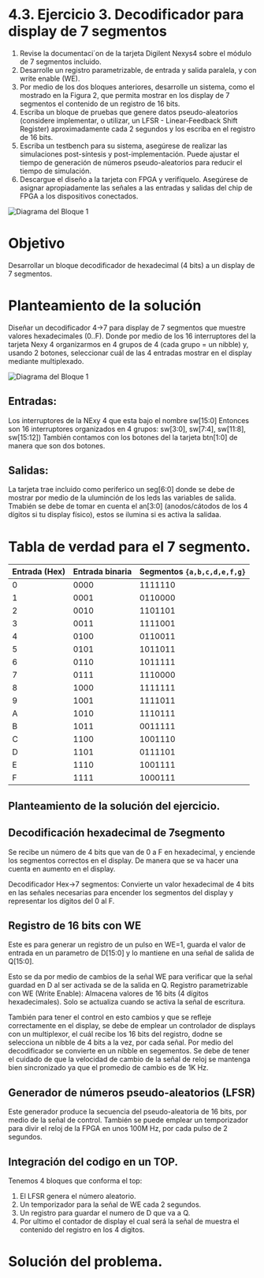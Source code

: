# 4.3. Ejercicio 3. Decodificador para display de 7 segmentos
1. Revise la documentaci´on de la tarjeta Digilent Nexys4 sobre el módulo de 7 segmentos
incluido.
2. Desarrolle un registro parametrizable, de entrada y salida paralela, y con write enable
(WE).
3. Por medio de los dos bloques anteriores, desarrolle un sistema, como el mostrado en la
Figura 2, que permita mostrar en los display de 7 segmentos el contenido de un registro de
16 bits.
4. Escriba un bloque de pruebas que genere datos pseudo-aleatorios (considere implementar,
o utilizar, un LFSR - Linear-Feedback Shift Register) aproximadamente cada 2 segundos y
los escriba en el registro de 16 bits.
5. Escriba un testbench para su sistema, asegúrese de realizar las simulaciones post-síntesis y
post-implementación. Puede ajustar el tiempo de generación de números pseudo-aleatorios
para reducir el tiempo de simulación.
6. Descargue el diseño a la tarjeta con FPGA y verifíquelo. Asegúrese de asignar apropiadamente las señales a las entradas y salidas del chip de FPGA a los dispositivos conectados.

![Diagrama del Bloque 1](Imagenes/Captura%20de%20pantalla%202025-09-03%20141131.png)

# Objetivo 
Desarrollar un bloque decodificador de hexadecimal (4 bits) a un display de 7 segmentos.

# Planteamiento de la solución
Diseñar un decodificador 4→7 para display de 7 segmentos que muestre valores hexadecimales (0..F). Donde por medio de los 16 interruptores del la tarjeta Nexy 4 organizarmos en 4 grupos de 4 (cada grupo = un nibble) y, usando 2 botones, seleccionar cuál de las 4 entradas mostrar en el display mediante multiplexado.


![Diagrama del Bloque 1](Imagenes/3.png)


## Entradas:
Los interruptores de la NExy 4 que esta bajo el nombre sw[15:0] 
Entonces son 16 interruptores organizados en 4 grupos: sw[3:0], sw[7:4], sw[11:8], sw[15:12])
También contamos con los botones del la tarjeta btn[1:0] de manera que son dos botones.

## Salidas:
La tarjeta trae incluido como periferico un seg[6:0] donde se debe de mostrar por medio de la uluminción de los leds las variables de salida.
Tmabién se debe de tomar en cuenta el an[3:0] (anodos/cátodos de los 4 dígitos si tu display físico), estos se ilumina si es activa la salidaa.

# Tabla de verdad para el 7 segmento. 

| Entrada (Hex) | Entrada binaria | Segmentos `{a,b,c,d,e,f,g}` | 
| ------------- | --------------- | --------------------------- | 
| 0             | 0000            | 1111110                     | 
| 1             | 0001            | 0110000                     | 
| 2             | 0010            | 1101101                     |
| 3             | 0011            | 1111001                     | 
| 4             | 0100            | 0110011                     | 
| 5             | 0101            | 1011011                     | 
| 6             | 0110            | 1011111                     | 
| 7             | 0111            | 1110000                     | 
| 8             | 1000            | 1111111                     | 
| 9             | 1001            | 1111011                     | 
| A             | 1010            | 1110111                     | 
| B             | 1011            | 0011111                     | 
| C             | 1100            | 1001110                     | 
| D             | 1101            | 0111101                     | 
| E             | 1110            | 1001111                     | 
| F             | 1111            | 1000111                     | 

## Planteamiento de la solución del ejercicio.

## Decodificación hexadecimal de 7segmento
Se recibe un número de 4 bits que van de 0 a F en hexadecimal, y enciende los segmentos correctos en el display. De manera que se va hacer una cuenta en aumento en el display. 

Decodificador Hex→7 segmentos:
Convierte un valor hexadecimal de 4 bits en las señales necesarias para encender los segmentos del display y representar los dígitos del 0 al F.

## Registro de 16 bits con WE
Este es para generar un registro de un pulso en WE=1, guarda el valor de entrada en un parametro de D[15:0] y lo mantiene en una señal de salida de Q[15:0].

Esto se da por medio de cambios de la señal WE para verificar que la señal guardad en D al ser activada se de la salida en Q.
Registro parametrizable con WE (Write Enable):
Almacena valores de 16 bits (4 dígitos hexadecimales). Solo se actualiza cuando se activa la señal de escritura.

También para tener el control en esto cambios y que se refleje correctamente en el display, se debe de emplear un controlador de displays con un multiplexor, el cuál recibe los 16 bits del registro, dodne se selecciona un nibble de 4 bits a la vez, por cada señal. 
Por medio del decodificador se convierte en un nibble en segementos. Se debe de tener el cuidado de que la velocidad de cambio de la señal de reloj se mantenga bien sincronizado ya que el promedio de cambio es de 1K Hz.

## Generador de números pseudo-aleatorios (LFSR)
Este generador produce la secuencia del pseudo-aleatoria de 16 bits, por medio de la señal de control. También se puede emplear un temporizador para divir el reloj de la FPGA en unos 100M Hz, por cada pulso de 2 segundos.

## Integración del codigo en un TOP.
Tenemos 4 bloques que conforma el top:
1. El LFSR genera el número aleatorio.
2. Un temporizador para la señal de WE cada 2 segundos.
3. Un registro para guardar el numero de D que va a Q.
4. Por ultimo el contador de display el cual será la señal de muestra el contenido del registro en los 4 digitos.

# Solución del problema.
